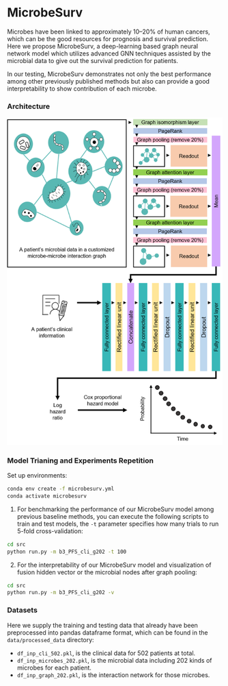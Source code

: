 # MicrobeSurv

Microbes have been linked to approximately 10–20% of human cancers, which can be the good resources for prognosis and survival prediction. Here we propose MicrobeSurv, a deep-learning based graph neural network model which utilizes advanced GNN techniques assisted by the microbial data to give out the survival prediction for patients.

In our testing, MicrobeSurv demonstrates not only the best performance among other previously published methods but also can provide a good interpretability to show contribution of each microbe.

### Architecture

![genome_model](imgs/model4.png)


### Model Trianing and Experiments Repetition

Set up environments:
```bash
conda env create -f microbesurv.yml
conda activate microbesurv
```

1. For benchmarking the performance of our MicrobeSurv model among previous baseline methods, you can execute the following scripts to train and test models, the `-t` parameter specifies how many trials to run 5-fold cross-validation:
```bash
cd src
python run.py -m b3_PFS_cli_g202 -t 100
```

2. For the interpretability of our MicrobeSurv model and visualization of fusion hidden vector or the microbial nodes after graph pooling:
```bash
cd src
python run.py -m b3_PFS_cli_g202 -v
```

### Datasets

Here we supply the training and testing data that already have been preprocessed into pandas dataframe format, which can be found in the `data/processed_data` directory:
- `df_inp_cli_502.pkl`, is the clinical data for 502 patients at total.
- `df_inp_microbes_202.pkl`, is the microbial data including 202 kinds of microbes for each patient.
- `df_inp_graph_202.pkl`, is the interaction network for those microbes.
